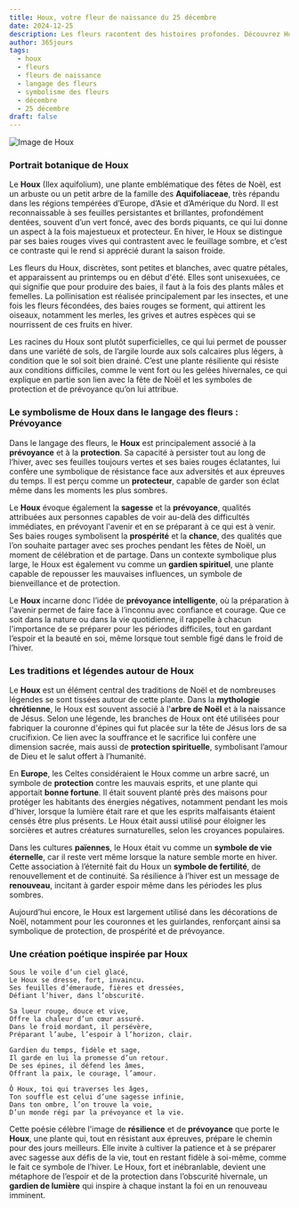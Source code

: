 ```yaml
---
title: Houx, votre fleur de naissance du 25 décembre
date: 2024-12-25
description: Les fleurs racontent des histoires profondes. Découvrez Houx, votre fleur de naissance du 25 décembre, ses symboles et récits fascinants. Plongez dans sa signification et son langage unique dans l'art floral.
author: 365jours
tags:
  - houx
  - fleurs
  - fleurs de naissance
  - langage des fleurs
  - symbolisme des fleurs
  - décembre
  - 25 décembre
draft: false
---
```



![Image de Houx](https://cdn.pixabay.com/photo/2021/12/22/19/43/holly-6888146_1280.jpg#center)


### Portrait botanique de Houx

Le **Houx** (Ilex aquifolium), une plante emblématique des fêtes de Noël, est un arbuste ou un petit arbre de la famille des **Aquifoliaceae**, très répandu dans les régions tempérées d’Europe, d’Asie et d’Amérique du Nord. Il est reconnaissable à ses feuilles persistantes et brillantes, profondément dentées, souvent d’un vert foncé, avec des bords piquants, ce qui lui donne un aspect à la fois majestueux et protecteur. En hiver, le Houx se distingue par ses baies rouges vives qui contrastent avec le feuillage sombre, et c’est ce contraste qui le rend si apprécié durant la saison froide.

Les fleurs du Houx, discrètes, sont petites et blanches, avec quatre pétales, et apparaissent au printemps ou en début d'été. Elles sont unisexuées, ce qui signifie que pour produire des baies, il faut à la fois des plants mâles et femelles. La pollinisation est réalisée principalement par les insectes, et une fois les fleurs fécondées, des baies rouges se forment, qui attirent les oiseaux, notamment les merles, les grives et autres espèces qui se nourrissent de ces fruits en hiver.

Les racines du Houx sont plutôt superficielles, ce qui lui permet de pousser dans une variété de sols, de l’argile lourde aux sols calcaires plus légers, à condition que le sol soit bien drainé. C’est une plante résiliente qui résiste aux conditions difficiles, comme le vent fort ou les gelées hivernales, ce qui explique en partie son lien avec la fête de Noël et les symboles de protection et de prévoyance qu’on lui attribue.

### Le symbolisme de Houx dans le langage des fleurs : Prévoyance

Dans le langage des fleurs, le **Houx** est principalement associé à la **prévoyance** et à la **protection**. Sa capacité à persister tout au long de l’hiver, avec ses feuilles toujours vertes et ses baies rouges éclatantes, lui confère une symbolique de résistance face aux adversités et aux épreuves du temps. Il est perçu comme un **protecteur**, capable de garder son éclat même dans les moments les plus sombres.

Le **Houx** évoque également la **sagesse** et la **prévoyance**, qualités attribuées aux personnes capables de voir au-delà des difficultés immédiates, en prévoyant l'avenir et en se préparant à ce qui est à venir. Ses baies rouges symbolisent la **prospérité** et la **chance**, des qualités que l’on souhaite partager avec ses proches pendant les fêtes de Noël, un moment de célébration et de partage. Dans un contexte symbolique plus large, le Houx est également vu comme un **gardien spirituel**, une plante capable de repousser les mauvaises influences, un symbole de bienveillance et de protection.

Le **Houx** incarne donc l’idée de **prévoyance intelligente**, où la préparation à l'avenir permet de faire face à l’inconnu avec confiance et courage. Que ce soit dans la nature ou dans la vie quotidienne, il rappelle à chacun l'importance de se préparer pour les périodes difficiles, tout en gardant l’espoir et la beauté en soi, même lorsque tout semble figé dans le froid de l’hiver.

### Les traditions et légendes autour de Houx

Le **Houx** est un élément central des traditions de Noël et de nombreuses légendes se sont tissées autour de cette plante. Dans la **mythologie chrétienne**, le Houx est souvent associé à l'**arbre de Noël** et à la naissance de Jésus. Selon une légende, les branches de Houx ont été utilisées pour fabriquer la couronne d'épines qui fut placée sur la tête de Jésus lors de sa crucifixion. Ce lien avec la souffrance et le sacrifice lui confère une dimension sacrée, mais aussi de **protection spirituelle**, symbolisant l’amour de Dieu et le salut offert à l’humanité.

En **Europe**, les Celtes considéraient le Houx comme un arbre sacré, un symbole de **protection** contre les mauvais esprits, et une plante qui apportait **bonne fortune**. Il était souvent planté près des maisons pour protéger les habitants des énergies négatives, notamment pendant les mois d'hiver, lorsque la lumière était rare et que les esprits malfaisants étaient censés être plus présents. Le Houx était aussi utilisé pour éloigner les sorcières et autres créatures surnaturelles, selon les croyances populaires.

Dans les cultures **païennes**, le Houx était vu comme un **symbole de vie éternelle**, car il reste vert même lorsque la nature semble morte en hiver. Cette association à l’éternité fait du Houx un **symbole de fertilité**, de renouvellement et de continuité. Sa résilience à l’hiver est un message de **renouveau**, incitant à garder espoir même dans les périodes les plus sombres.

Aujourd’hui encore, le Houx est largement utilisé dans les décorations de Noël, notamment pour les couronnes et les guirlandes, renforçant ainsi sa symbolique de protection, de prospérité et de prévoyance.

### Une création poétique inspirée par Houx

```
Sous le voile d’un ciel glacé,
Le Houx se dresse, fort, invaincu.
Ses feuilles d’émeraude, fières et dressées,
Défiant l’hiver, dans l’obscurité.

Sa lueur rouge, douce et vive,
Offre la chaleur d’un cœur assuré.
Dans le froid mordant, il persévère,
Préparant l’aube, l’espoir à l’horizon, clair.

Gardien du temps, fidèle et sage,
Il garde en lui la promesse d’un retour.
De ses épines, il défend les âmes,
Offrant la paix, le courage, l’amour.

Ô Houx, toi qui traverses les âges,
Ton souffle est celui d’une sagesse infinie,
Dans ton ombre, l’on trouve la voie,
D’un monde régi par la prévoyance et la vie.
```

Cette poésie célèbre l'image de **résilience** et de **prévoyance** que porte le **Houx**, une plante qui, tout en résistant aux épreuves, prépare le chemin pour des jours meilleurs. Elle invite à cultiver la patience et à se préparer avec sagesse aux défis de la vie, tout en restant fidèle à soi-même, comme le fait ce symbole de l’hiver. Le Houx, fort et inébranlable, devient une métaphore de l’espoir et de la protection dans l’obscurité hivernale, un **gardien de lumière** qui inspire à chaque instant la foi en un renouveau imminent.

